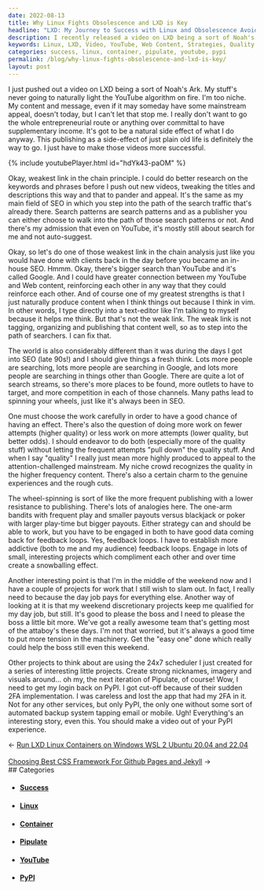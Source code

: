 ```yaml
---
date: 2022-08-13
title: Why Linux Fights Obsolescence and LXD is Key
headline: "LXD: My Journey to Success with Linux and Obsolescence Avoidance"
description: I recently released a video on LXD being a sort of Noah's Ark and am working on strategies to make my videos more successful. I'm also working on projects for my day job and creating a 24x7 scheduler for a series of projects. I need to create nicknames, imagery, and visuals for the next iteration of Pipulate, but was cut off from PyPI because of their 2FA implementation. Read my blog post to learn more about my journey to success!
keywords: Linux, LXD, Video, YouTube, Web Content, Strategies, Quality Content, Projects, Day Job, 24x7 Scheduler, Nicknames, Imagery, Visuals, Pipulate, PyPI, 2FA Implementation
categories: success, linux, container, pipulate, youtube, pypi
permalink: /blog/why-linux-fights-obsolescence-and-lxd-is-key/
layout: post
---
```



I just pushed out a video on LXD being a sort of Noah's Ark. My stuff's never
going to naturally light the YouTube algorithm on fire. I'm too niche. My
content and message, even if it may someday have some mainstream appeal,
doesn't today, but I can't let that stop me. I really don't want to go the
whole entrepreneurial route or anything over committal to have supplementary
income. It's got to be a natural side effect of what I do anyway. This
publishing as a side-effect of just plain old life is definitely the way to go.
I just have to make those videos more successful.

{% include youtubePlayer.html id="hdYk43-paOM" %}

Okay, weakest link in the chain principle. I could do better research on the
keywords and phrases before I push out new videos, tweaking the titles and
descriptions this way and that to pander and appeal. It's the same as my main
field of SEO in which you step into the path of the search traffic that's
already there. Search patterns are search patterns and as a publisher you can
either choose to walk into the path of those search patterns or not. And
there's my admission that even on YouTube, it's mostly still about search for
me and not auto-suggest.

Okay, so let's do one of those weakest link in the chain analysis just like you
would have done with clients back in the day before you became an in-house SEO.
Hmmm. Okay, there's bigger search than YouTube and it's called Google. And I
could have greater connection between my YouTube and Web content, reinforcing
each other in any way that they could reinforce each other. And of course one
of my greatest strengths is that I just naturally produce content when I think
things out because I think in vim. In other words, I type directly into a
text-editor like I'm talking to myself because it helps me think. But that's
not the weak link. The weak link is not tagging, organizing and publishing that
content well, so as to step into the path of searchers. I can fix that.

The world is also considerably different than it was during the days I got into
SEO (late 90s!) and I should give things a fresh think. Lots more people are
searching, lots more people are searching in Google, and lots more people are
searching in things other than Google. There are quite a lot of search streams,
so there's more places to be found, more outlets to have to target, and more
competition in each of those channels. Many paths lead to spinning your wheels,
just like it's always been in SEO.

One must choose the work carefully in order to have a good chance of having an
effect. There's also the question of doing more work on fewer attempts (higher
quality) or less work on more attempts (lower quality, but better odds). I
should endeavor to do both (especially more of the quality stuff) without
letting the frequent attempts "pull down" the quality stuff. And when I say
"quality" I really just mean more highly produced to appeal to the
attention-challenged mainstream. My niche crowd recognizes the quality in the
higher frequency content. There's also a certain charm to the genuine
experiences and the rough cuts.

The wheel-spinning is sort of like the more frequent publishing with a lower
resistance to publishing. There's lots of analogies here. The one-arm bandits
with frequent play and smaller payouts versus blackjack or poker with larger
play-time but bigger payouts. Either strategy can and should be able to work,
but you have to be engaged in both to have good data coming back for feedback
loops. Yes, feedback loops. I have to establish more addictive (both to me and
my audience) feedback loops. Engage in lots of small, interesting projects
which compliment each other and over time create a snowballing effect.

Another interesting point is that I'm in the middle of the weekend now and I
have a couple of projects for work that I still wish to slam out. In fact, I
really need to because the day job pays for everything else. Another way of
looking at it is that my weekend discretionary projects keep me qualified for
my day job, but still. It's good to please the boss and I need to please the
boss a little bit more. We've got a really awesome team that's getting most of
the attaboy's these days. I'm not that worried, but it's always a good time to
put more tension in the machinery. Get the "easy one" done which really could
help the boss still even this weekend.

Other projects to think about are using the 24x7 scheduler I just created for a
series of interesting little projects. Create strong nicknames, imagery and
visuals around... oh my, the next iteration of Pipulate, of course! Wow, I need
to get my login back on PyPI. I got cut-off because of their sudden 2FA
implementation. I was careless and lost the app that had my 2FA in it. Not for
any other services, but only PyPI, the only one without some sort of automated
backup system tapping email or mobile. Ugh! Everything's an interesting story,
even this. You should make a video out of your PyPI experience.


<div class="arrow-links"><div class="post-nav-prev"><span class="arrow">&larr;&nbsp;</span><a href="/blog/run-lxd-linux-containers-on-windows-wsl-2-ubuntu-20-04-and-22-04/">Run LXD Linux Containers on Windows WSL 2 Ubuntu 20.04 and 22.04</a></div> &nbsp; <div class="post-nav-next"><a href="/blog/choosing-best-css-framework-for-github-pages-and-jekyll/">Choosing Best CSS Framework For Github Pages and Jekyll</a><span class="arrow">&nbsp;&rarr;</span></div></div>
## Categories

<ul>
<li><h4><a href='/success/'>Success</a></h4></li>
<li><h4><a href='/linux/'>Linux</a></h4></li>
<li><h4><a href='/container/'>Container</a></h4></li>
<li><h4><a href='/pipulate/'>Pipulate</a></h4></li>
<li><h4><a href='/youtube/'>YouTube</a></h4></li>
<li><h4><a href='/pypi/'>PyPI</a></h4></li></ul>